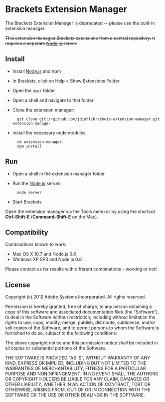 # Brackets Extension Manager

The Brackets Extension Manager is deprecated -- please use the built-in extension manager

~~This extension manages Brackets extensions from a central repository. It requires a seperate [Node.js](http://nodejs.org/) server.~~

## Install

- Install [Node.js](http://nodejs.org/) and npm
- In Brackets, click on Help > Show Extensions Folder
- Open the `user` folder
- Open a shell and navigate to that folder
- Clone the extension manager:

        git clone git://github.com/jdiehl/brackets-extension-manager.git extension-manager

- Install the necessary node modules

        cd extension-manager
        npm install
    
## Run

- Open a shell in the extension manager folder
- Run the [Node.js](http://nodejs.org/) server:

        node server

- Start Brackets

Open the extension manager via the Tools menu or by using the shortcut **Ctrl-Shift-E** (**Command-Shift-E** on the Mac).

## Compatibility

Combinations known to work:

- Mac OS X 10.7 and Node.js 0.6
- Windows XP SP3 and Node.js 0.8

Please contact us for results with different combinations - working or not!

## License

Copyright (c) 2012 Adobe Systems Incorporated. All rights reserved.
 
Permission is hereby granted, free of charge, to any person obtaining a copy of this software and associated documentation files (the "Software"), to deal in the Software without restriction, including without limitation the rights to use, copy, modify, merge, publish, distribute, sublicense, and/or sell copies of the Software, and to permit persons to whom the Software is furnished to do so, subject to the following conditions:
 
The above copyright notice and this permission notice shall be included in all copies or substantial portions of the Software.
 
THE SOFTWARE IS PROVIDED "AS IS", WITHOUT WARRANTY OF ANY KIND, EXPRESS OR IMPLIED, INCLUDING BUT NOT LIMITED TO THE WARRANTIES OF MERCHANTABILITY, FITNESS FOR A PARTICULAR PURPOSE AND NONINFRINGEMENT. IN NO EVENT SHALL THE AUTHORS OR COPYRIGHT HOLDERS BE LIABLE FOR ANY CLAIM, DAMAGES OR OTHER LIABILITY, WHETHER IN AN ACTION OF CONTRACT, TORT OR OTHERWISE, ARISING FROM, OUT OF OR IN CONNECTION WITH THE SOFTWARE OR THE USE OR OTHER DEALINGS IN THE SOFTWARE.
